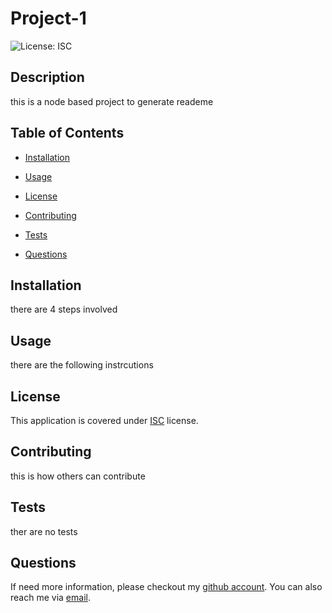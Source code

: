 
# Project-1

![License: ISC](https://img.shields.io/badge/License-ISC-blue.svg)
      
## Description

this is a node based project to generate reademe

## Table of Contents

* [Installation](#Installation)
* [Usage](#Usage)

* [License](#License)
  
* [Contributing](#Contributing)
* [Tests](#Tests)
* [Questions](#Questions)

## Installation
there are 4 steps involved

## Usage
there are the following instrcutions


  ## License
  This application is covered under [ISC](
      https://opensource.org/licenses/ISC
      ) license.
  


## Contributing
this is how others can contribute

## Tests
ther are no tests

## Questions
If need more information, please checkout my [github account](https://github.com/harry-100). You can also reach me via [email](mailto:harry@gmail.com?subject=Project-1).

